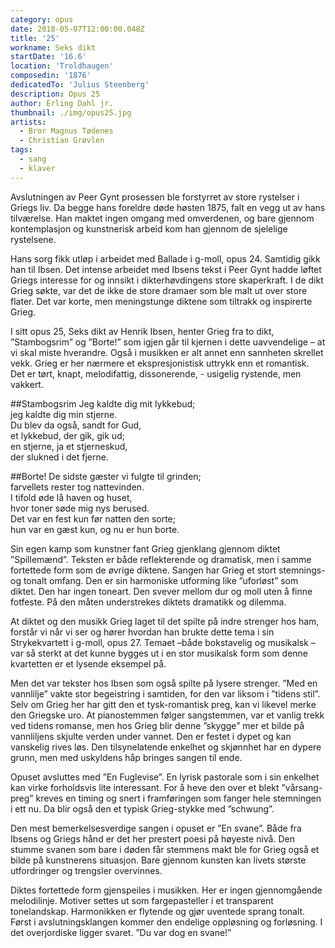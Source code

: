 ```yaml
---
category: opus
date: 2018-05-07T12:00:00.048Z
title: '25'
workname: Seks dikt
startDate: '16.6'
location: 'Troldhaugen'
composedin: '1876'
dedicatedTo: 'Julius Steenberg'
description: Opus 25
author: Erling Dahl jr.
thumbnail: ./img/opus25.jpg
artists:
  - Bror Magnus Tødenes
  - Christian Grøvlen
tags:
  - sang
  - klaver
---
```

Avslutningen av Peer Gynt prosessen ble forstyrret av store rystelser i Griegs liv. Da begge hans foreldre døde høsten 1875, falt en vegg ut av hans tilværelse. Han maktet ingen omgang med omverdenen, og bare gjennom kontemplasjon og kunstnerisk arbeid kom han gjennom de sjelelige rystelsene.

Hans sorg fikk utløp i arbeidet med Ballade i g-moll, opus 24. Samtidig gikk han til Ibsen. Det intense arbeidet med Ibsens tekst i Peer Gynt hadde løftet Griegs interesse for og innsikt i dikterhøvdingens store skaperkraft. I de dikt Grieg søkte, var det de ikke de store dramaer som ble malt ut over store flater. Det var korte, men meningstunge diktene som tiltrakk og inspirerte Grieg.

I sitt opus 25, Seks dikt av Henrik Ibsen, henter Grieg fra to dikt, ”Stambogsrim” og ”Borte!”  som igjen går til kjernen i dette uavvendelige – at vi skal miste hverandre. Også i musikken er alt annet enn sannheten skrellet vekk. Grieg er her nærmere et ekspresjonistisk uttrykk enn et romantisk. Det er tørt, knapt, melodifattig, dissonerende, - usigelig rystende, men vakkert.

##Stambogsrim
Jeg kaldte dig mit lykkebud;   
jeg kaldte dig min stjerne.   
Du blev da også, sandt for Gud,   
et lykkebud, der gik, gik ud;   
en stjerne, ja et stjerneskud,   
der slukned i det fjerne.   


##Borte!
De sidste gæster vi fulgte til grinden;   
farvellets rester tog nattevinden.   
I tifold øde lå haven og huset,   
hvor toner søde mig nys berused.   
Det var en fest kun før natten den sorte;   
hun var en gæst kun, og nu er hun borte.

Sin egen kamp som kunstner fant Grieg gjenklang gjennom diktet ”Spillemænd”. Teksten er både reflekterende og dramatisk, men i samme fortettede form som de øvrige diktene. Sangen har Grieg et stort stemnings- og tonalt omfang. Den er sin harmoniske utforming like ”uforløst” som diktet. Den har ingen toneart. Den svever mellom dur og moll uten å finne fotfeste. På den måten understrekes diktets dramatikk og dilemma.

At diktet og den musikk Grieg laget til det spilte på indre strenger hos ham, forstår vi når vi ser og hører hvordan han brukte dette tema i sin Strykekvartett i g-moll, opus 27. Temaet –både bokstavelig og musikalsk – var så sterkt at det kunne bygges ut i en stor musikalsk form som denne kvartetten er et lysende eksempel på.

Men det var tekster hos Ibsen som også spilte på lysere strenger. ”Med en vannlilje” vakte stor begeistring i samtiden, for den var liksom i ”tidens stil”. Selv om Grieg her har gitt den et tysk-romantisk preg, kan vi likevel merke den Griegske uro. At pianostemmen følger sangstemmen, var et vanlig trekk ved tidens romanse, men hos Grieg blir denne ”skygge” mer et bilde på vannliljens skjulte verden under vannet. Den er festet i dypet og kan vanskelig rives løs. Den tilsynelatende enkelhet og skjønnhet har en dypere grunn, men med uskyldens håp bringes sangen til ende.

Opuset avsluttes med ”En Fuglevise”. En lyrisk pastorale som i sin enkelhet kan virke forholdsvis lite interessant. For å heve den over et blekt ”vårsang-preg” kreves en timing og snert i framføringen som fanger hele stemningen i ett nu. Da blir også den et typisk Grieg-stykke med ”schwung”.

Den mest bemerkelsesverdige sangen i opuset er ”En svane”. Både fra Ibsens og Griegs hånd er det her prestert poesi på høyeste nivå. Den stumme svanen som bare i døden får stemmens makt ble for Grieg også et bilde på kunstnerens situasjon. Bare gjennom kunsten kan livets største utfordringer og trengsler overvinnes.

Diktes fortettede form gjenspeiles i musikken. Her er ingen gjennomgående melodilinje. Motiver settes ut som fargepasteller i et transparent tonelandskap. Harmonikken er flytende og gjør uventede sprang tonalt. Først i avslutningsklangen kommer den endelige oppløsning og forløsning. I det overjordiske ligger svaret. ”Du var dog en svane!”

